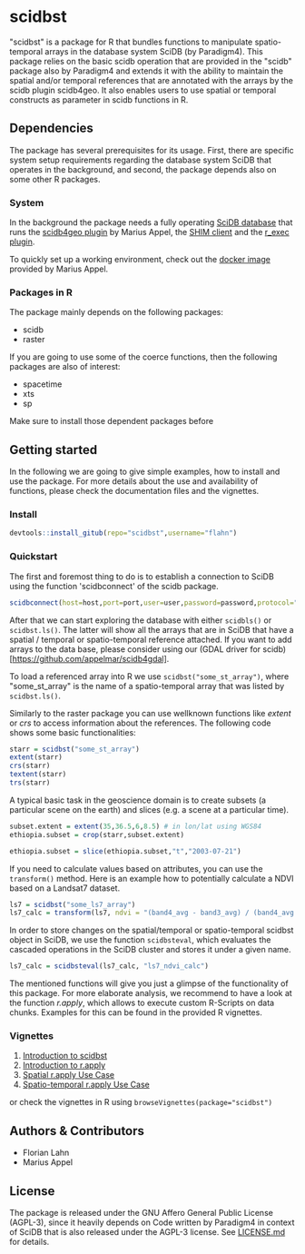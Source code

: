 # scidbst

"scidbst" is a package for R that bundles functions to manipulate spatio-temporal arrays in the database system SciDB (by Paradigm4). This package relies on the basic scidb operation that are provided in the "scidb" package also by Paradigm4 and extends it with the ability to maintain the spatial and/or temporal references that are annotated with the arrays by the scidb plugin scidb4geo. It also enables users to use spatial or temporal constructs as parameter in scidb functions in R.

## Dependencies
The package has several prerequisites for its usage. First, there are specific system setup requirements regarding the database system SciDB that operates in the background, and second, the package depends also on some other R packages.

### System
In the background the package needs a fully operating [SciDB database](http://www.paradigm4.com/try_scidb/) that runs the [scidb4geo plugin](https://github.com/appelmar/scidb4geo) by Marius Appel, the [SHIM client](https://github.com/Paradigm4/shim) and the [r_exec plugin](https://github.com/Paradigm4/r_exec/). 

To quickly set up a working environment, check out the [docker image](https://github.com/appelmar/scidb-eo) provided by Marius Appel.

### Packages in R
The package mainly depends on the following packages:

- scidb
- raster

If you are going to use some of the coerce functions, then the following packages are also of interest:

- spacetime
- xts
- sp

Make sure to install those dependent packages before 

## Getting started

In the following we are going to give simple examples, how to install and use the package. For more details about the use and availability of functions, please check the documentation files and the vignettes.

### Install

```R
devtools::install_gitub(repo="scidbst",username="flahn")
```

### Quickstart
The first and foremost thing to do is to establish a connection to SciDB using the function 'scidbconnect' of the scidb package.

```R
scidbconnect(host=host,port=port,user=user,password=password,protocol="https",auth_type = "digest")
```

After that we can start exploring the database with either `scidbls()` or `scidbst.ls()`. The latter will show all the arrays that are in SciDB that have a spatial / temporal or spatio-temporal reference attached. If you want to add arrays to the data base, please consider using our (GDAL driver for scidb)[https://github.com/appelmar/scidb4gdal].

To load a referenced array into R we use `scidbst("some_st_array")`, where "some_st_array" is the name of a spatio-temporal array that was listed by `scidbst.ls()`.

Similarly to the raster package you can use wellknown functions like *extent* or *crs* to access information about the references. The following code shows some basic functionalities:

```R
starr = scidbst("some_st_array")
extent(starr)
crs(starr)
textent(starr)
trs(starr)
```

A typical basic task in the geoscience domain is to create subsets (a particular scene on the earth) and slices (e.g. a scene at a particular time). 

```R
subset.extent = extent(35,36.5,6,8.5) # in lon/lat using WGS84
ethiopia.subset = crop(starr,subset.extent)

ethiopia.subset = slice(ethiopia.subset,"t","2003-07-21")
```

If you need to calculate values based on attributes, you can use the `transform()` method. Here is an example how to potentially calculate a NDVI based on a Landsat7 dataset.

```R
ls7 = scidbst("some_ls7_array")
ls7_calc = transform(ls7, ndvi = "(band4_avg - band3_avg) / (band4_avg + band3_avg)", mdvi = "(band8_avg - band3_avg) / (band8_avg + band3_avg)")
```

In order to store changes on the spatial/temporal or spatio-temporal scidbst object in SciDB, we use the function `scidbsteval`, which evaluates the cascaded operations in the SciDB cluster and stores it under a given name.

```R
ls7_calc = scidbsteval(ls7_calc, "ls7_ndvi_calc")
```

The mentioned functions will give you just a glimpse of the functionality of this package. For more elaborate analysis, we recommend to have a look at the function *r.apply*, which allows to execute custom R-Scripts on data chunks. Examples for this can be found in the provided R vignettes.

### Vignettes

1. [Introduction to scidbst](./inst/doc/using_scidbst.Rmd)
2. [Introduction to r.apply](./inst/doc/interfacing_R_EXEC_on_SciDB.Rmd)
3. [Spatial r.apply Use Case](./inst/doc/slope_aspect.Rmd)
4. [Spatio-temporal r.apply Use Case](./inst/doc/r_exec_trmm_linear_model.Rmd)

or check the vignettes in R using `browseVignettes(package="scidbst")`

## Authors & Contributors
- Florian Lahn
- Marius Appel

## License
The package is released under the GNU Affero General Public License (AGPL-3), since it heavily depends on Code written by Paradigm4 in context of SciDB that is also released under the AGPL-3 license. See [LICENSE.md](./LICENSE.md) for details.
